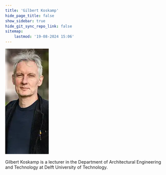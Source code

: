 ```yaml
---
title: 'Gilbert Koskamp'
hide_page_title: false
show_sidebar: true
hide_git_sync_repo_link: false
sitemap:
    lastmod: '19-08-2024 15:06'
---
```


![gilbert](gilbert.webp "gilbert")

Gilbert Koskamp is a lecturer in the Department of Architectural Engineering and Technology at Delft University of Technology.